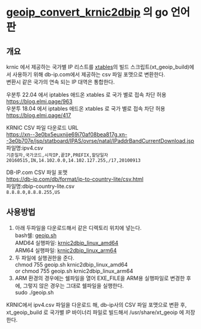# [geoip_convert_krnic2dbip](https://github.com/elmitash/geoip_convert_krnic2dbip) 의 go 언어판

## 개요
krnic 에서 제공하는 국가별 IP 리스트를 [xtables](https://sourceforge.net/p/xtables-addons/xtables-addons/ci/master/tree/geoip/)의 빌드 스크립트(xt_geoip_build)에서 사용하기 위해 db-ip.com에서 제공하는 csv 파일 포맷으로 변환한다.  
변환시 같은 국가의 연속 되는 IP 대역은 통합한다.  

우분투 22.04 에서 iptables 애드온 xtables 로 국가 별로 접속 차단 허용  
https://blog.elmi.page/963  
우분투 18.04 에서 iptables 애드온 xtables 로 국가 별로 접속 차단 허용  
https://blog.elmi.page/417  

KRNIC CSV 파일 다운로드 URL  
https://xn--3e0bx5euxnjje69i70af08bea817g.xn--3e0b707e/jsp/statboard/IPAS/ovrse/natal/IPaddrBandCurrentDownload.jsp  
파일명:ipv4.csv  
`기준일자,국가코드,시작IP,끝IP,PREFIX,할당일자`  
`20160515,IN,14.102.0.0,14.102.127.255,/17,20100913`  

DB-IP.com CSV 파일 포맷  
https://db-ip.com/db/format/ip-to-country-lite/csv.html  
파일명:dbip-country-lite.csv  
`8.8.8.0,8.8.8.255,US`  
  
  
## 사용방법  
1. 아래 두파일을 다운로드해서 같은 디렉토리 위치에 넣는다.  
bash쉘: [geoip.sh](https://github.com/elmitash/geoip_krnic2dbip/blob/master/geoip.sh)  
AMD64 실행파일: [krnic2dbip_linux_amd64](https://github.com/elmitash/geoip_krnic2dbip/blob/master/linux_amd64/krnic2dbip_linux_amd64)  
ARM64 실행파일: [krnic2dbip_linux_arm64](https://github.com/elmitash/geoip_krnic2dbip/blob/master/linux_arm64/krnic2dbip_linux_arm64)  
2. 두 파일에 실행권한을 준다.  
  chmod 755 geoip.sh krnic2dbip_linux_amd64  
  or chmod 755 geoip.sh krnic2dbip_linux_arm64  
3. ARM 환경의 경우에는 쉘파일을 열어 EXE_FILE을 ARM용 실행파일로 변경한 후에, 그렇지 않은 경우는 그대로 쉘파일을 실행한다.  
  sudo ./geoip.sh  
  
KRNIC에서 ipv4.csv 파일을 다운로드 해, db-ip사의 CSV 파일 포맷으로 변환 후, xt_geoip_build 로 국가별 IP 바이너리 파일로 빌드해서 /usr/share/xt_geoip 에 저장한다.  
